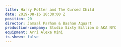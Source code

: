 ```yaml
---
title: Harry Potter and The Cursed Child
date: 2019-08-16 10:30:00 Z
position: 20
director: Jamaal Parham & Bashan Aquart
production-company: Studio Sixty Billion & AKA NYC
equipment: Arri Alexa Mini
is-shown: false
---
```


